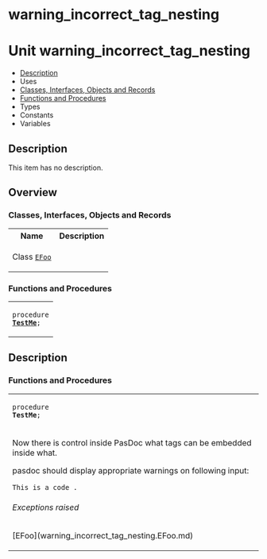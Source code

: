 # warning\_incorrect\_tag\_nesting


# Unit warning\_incorrect\_tag\_nesting

- [Description](#PasDoc-Description)
- Uses
- [Classes, Interfaces, Objects and Records](#PasDoc-Classes)
- [Functions and Procedures](#PasDoc-FuncsProcs)
- Types
- Constants
- Variables

<span id="PasDoc-Description"/>

## Description
This item has no description.

<span id="PasDoc-Uses"/>

## Overview

### Classes, Interfaces, Objects and Records
<span id="PasDoc-Classes"/>


<table>
<tr class="listheader">
<th class="itemname">Name</th>
<th class="itemdesc">Description</th>
</tr>
<tr>

<td>

Class&nbsp;[`EFoo`](warning_incorrect_tag_nesting.EFoo.md)
</td>

<td>

&nbsp;
</td>
</tr>
</table>

### Functions and Procedures
<span id="PasDoc-FuncsProcs"/>


<table>
<tr>

<td>

<code>procedure <strong><a href="warning_incorrect_tag_nesting.md#TestMe">TestMe</a></strong>;</code>
</td>
</tr>
</table>

## Description

### Functions and Procedures

<table>
<tr>

<td>

<span id="TestMe"/><code>procedure <strong>TestMe</strong>;</code>
</td>
</tr>
<tr><td colspan="1">

Now there is control inside PasDoc what tags can be embedded inside what.

pasdoc should display appropriate warnings on following input:

`This is a code .`

 




###### Exceptions raised
<dl>
<dt>[EFoo](warning_incorrect_tag_nesting.EFoo.md)</dt>
<dd>

</dd>
</dl>


</td></tr>
</table>
